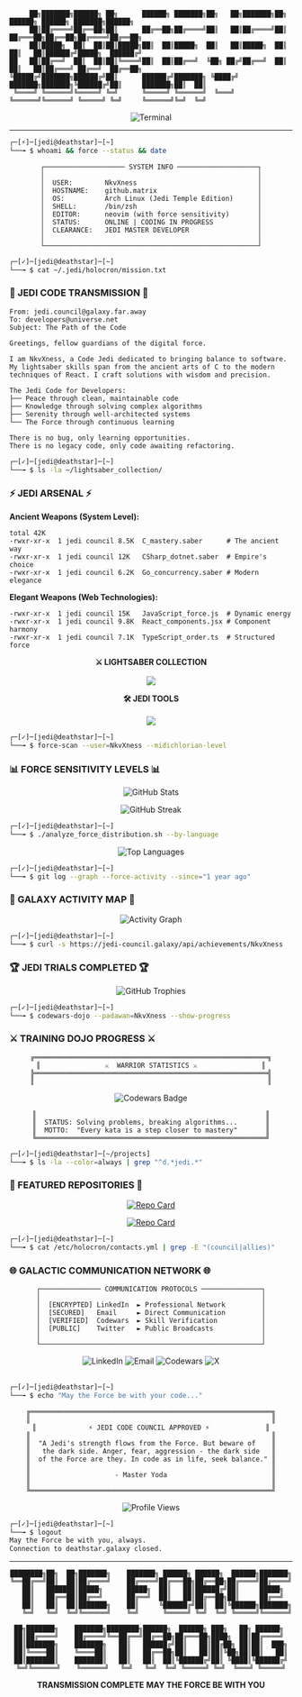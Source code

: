 ```
     ██╗███████╗██████╗ ██╗      ██████╗ ███████╗██╗   ██╗███████╗██╗      ██████╗ ██████╗ ███████╗██████╗ 
     ██║██╔════╝██╔══██╗██║      ██╔══██╗██╔════╝██║   ██║██╔════╝██║     ██╔═══██╗██╔══██╗██╔════╝██╔══██╗
     ██║█████╗  ██║  ██║██║█████╗██║  ██║█████╗  ██║   ██║█████╗  ██║     ██║   ██║██████╔╝█████╗  ██████╔╝
██   ██║██╔══╝  ██║  ██║██║╚════╝██║  ██║██╔══╝  ╚██╗ ██╔╝██╔══╝  ██║     ██║   ██║██╔═══╝ ██╔══╝  ██╔══██╗
╚█████╔╝███████╗██████╔╝██║      ██████╔╝███████╗ ╚████╔╝ ███████╗███████╗╚██████╔╝██║     ███████╗██║  ██║
 ╚════╝ ╚══════╝╚═════╝ ╚═╝      ╚═════╝ ╚══════╝  ╚═══╝  ╚══════╝╚══════╝ ╚═════╝ ╚═╝     ╚══════╝╚═╝  ╚═╝
```

<div align="center">
  <img src="https://readme-typing-svg.herokuapp.com?font=Fira+Code&size=18&duration=2000&pause=1000&color=2DD4BF&background=000000&center=true&vCenter=true&width=500&height=60&lines=root@deathstar:~$+ssh+padawan@github.com;Access+granted.+Welcome+Jedi.;May+the+code+be+with+you!" alt="Terminal" />
</div>

---

```bash
┌─[⚡]─[jedi@deathstar]─[~]
└──╼ $ whoami && force --status && date
```

<div align="center">

```
┌──────────────────── SYSTEM INFO ────────────────────┐
│                                                     │
│  USER:        NkvXness                              │
│  HOSTNAME:    github.matrix                         │
│  OS:          Arch Linux (Jedi Temple Edition)      │
│  SHELL:       /bin/zsh                              │
│  EDITOR:      neovim (with force sensitivity)       │
│  STATUS:      ONLINE | CODING IN PROGRESS           │
│  CLEARANCE:   JEDI MASTER DEVELOPER                 │
│                                                     │
└─────────────────────────────────────────────────────┘
```

</div>

```bash
┌─[✓]─[jedi@deathstar]─[~]
└──╼ $ cat ~/.jedi/holocron/mission.txt
```

### 🌌 JEDI CODE TRANSMISSION 🌌

```
From: jedi.council@galaxy.far.away
To: developers@universe.net
Subject: The Path of the Code

Greetings, fellow guardians of the digital force.

I am NkvXness, a Code Jedi dedicated to bringing balance to software.
My lightsaber skills span from the ancient arts of C to the modern
techniques of React. I craft solutions with wisdom and precision.

The Jedi Code for Developers:
├── Peace through clean, maintainable code
├── Knowledge through solving complex algorithms
├── Serenity through well-architected systems
└── The Force through continuous learning

There is no bug, only learning opportunities.
There is no legacy code, only code awaiting refactoring.
```

```bash
┌─[✓]─[jedi@deathstar]─[~]
└──╼ $ ls -la ~/lightsaber_collection/
```

### ⚡ JEDI ARSENAL ⚡

**Ancient Weapons (System Level):**
```
total 42K
-rwxr-xr-x  1 jedi council 8.5K  C_mastery.saber      # The ancient way
-rwxr-xr-x  1 jedi council 12K   CSharp_dotnet.saber  # Empire's choice
-rwxr-xr-x  1 jedi council 6.2K  Go_concurrency.saber # Modern elegance
```

**Elegant Weapons (Web Technologies):**
```
-rwxr-xr-x  1 jedi council 15K   JavaScript_force.js  # Dynamic energy
-rwxr-xr-x  1 jedi council 9.8K  React_components.jsx # Component harmony
-rwxr-xr-x  1 jedi council 7.1K  TypeScript_order.ts  # Structured force
```

<div align="center">

**⚔️ LIGHTSABER COLLECTION**
<br><br>
<img src="https://skillicons.dev/icons?i=c,cs,go,js,react,ts" />

**🛠️ JEDI TOOLS**
<br><br>
<img src="https://skillicons.dev/icons?i=linux,neovim,docker,git,nodejs,vscode" />

</div>

```bash
┌─[✓]─[jedi@deathstar]─[~]
└──╼ $ force-scan --user=NkvXness --midichlorian-level
```

### 📊 FORCE SENSITIVITY LEVELS 📊

<div align="center">

![GitHub Stats](https://github-readme-stats.vercel.app/api?username=NkvXness&show_icons=true&theme=tokyonight&hide_border=true&bg_color=0D1117&title_color=2DD4BF&icon_color=2DD4BF&text_color=ffffff&include_all_commits=true&count_private=true&custom_title=⚡%20SYSTEM%20METRICS)

![GitHub Streak](https://streak-stats.demolab.com/?user=NkvXness&theme=tokyonight&background=0D1117&stroke=2DD4BF&ring=2DD4BF&fire=2DD4BF&currStreakNum=FFFFFF&currStreakLabel=2DD4BF&sideNums=FFFFFF&sideLabels=2DD4BF&dates=888888&hide_border=true)

</div>

```bash
┌─[✓]─[jedi@deathstar]─[~]  
└──╼ $ ./analyze_force_distribution.sh --by-language
```

<div align="center">

![Top Languages](https://github-readme-stats.vercel.app/api/top-langs/?username=NkvXness&layout=compact&theme=tokyonight&hide_border=true&bg_color=0D1117&title_color=2DD4BF&text_color=ffffff&langs_count=8&custom_title=⚡%20CODE%20DISTRIBUTION&hide=html,css)

</div>

```bash
┌─[✓]─[jedi@deathstar]─[~]
└──╼ $ git log --graph --force-activity --since="1 year ago"
```

### 🌌 GALAXY ACTIVITY MAP 🌌

<div align="center">

![Activity Graph](https://github-readme-activity-graph.vercel.app/graph?username=NkvXness&theme=tokyo-night&bg_color=0D1117&hide_border=true&line=2DD4BF&point=2DD4BF&area=true&color=2DD4BF&title_color=2DD4BF&custom_title=%E2%9A%A1%20JEDI%20ACTIVITY%20PATTERN)

</div>

```bash
┌─[✓]─[jedi@deathstar]─[~]
└──╼ $ curl -s https://jedi-council.galaxy/api/achievements/NkvXness
```

### 🏆 JEDI TRIALS COMPLETED 🏆

<div align="center">

![GitHub Trophies](https://github-profile-trophy.vercel.app/?username=NkvXness&theme=gruvbox&no-bg=true&no-frame=true&row=2&column=4&margin-w=10&margin-h=10&title_color=9CA3AF&text_color=6B7280&icon_color=4B5563)

</div>

```bash
┌─[✓]─[jedi@deathstar]─[~]
└──╼ $ codewars-dojo --padawan=NkvXness --show-progress
```

### ⚔️ TRAINING DOJO PROGRESS ⚔️

<div align="center">

```
╔══════════════════════════════════════════════════════════╗
║                ⚔️  WARRIOR STATISTICS ⚔️                ║
╠══════════════════════════════════════════════════════════╣
║                                                          ║
```

<img src="https://www.codewars.com/users/NkvXness/badges/large" alt="Codewars Badge"/>

```
║                                                         ║
║  STATUS: Solving problems, breaking algorithms...       ║
║  MOTTO:  "Every kata is a step closer to mastery"       ║
╚═════════════════════════════════════════════════════════╝
```

</div>

```bash
┌─[✓]─[jedi@deathstar]─[~/projects]
└──╼ $ ls -la --color=always | grep "^d.*jedi.*"
```

### 🚀 FEATURED REPOSITORIES 🚀

<div align="center">

[![Repo Card](https://github-readme-stats.vercel.app/api/pin/?username=NkvXness&repo=НАЗВАНИЕ_РЕПОЗИТОРИЯ&theme=tokyonight&hide_border=true&bg_color=0D1117&title_color=00D9FF&text_color=ffffff&icon_color=00D9FF)](https://github.com/NkvXness/НАЗВАНИЕ_РЕПОЗИТОРИЯ)

[![Repo Card](https://github-readme-stats.vercel.app/api/pin/?username=NkvXness&repo=НАЗВАНИЕ_РЕПОЗИТОРИЯ2&theme=tokyonight&hide_border=true&bg_color=0D1117&title_color=00D9FF&text_color=ffffff&icon_color=00D9FF)](https://github.com/NkvXness/НАЗВАНИЕ_РЕПОЗИТОРИЯ2)

</div>

```bash
┌─[✓]─[jedi@deathstar]─[~]
└──╼ $ cat /etc/holocron/contacts.yml | grep -E "(council|allies)"
```

### 🌐 GALACTIC COMMUNICATION NETWORK 🌐

<div align="center">

```
┌─────────────── COMMUNICATION PROTOCOLS ───────────────┐
│                                                       │
│  [ENCRYPTED] LinkedIn  ► Professional Network         │
  │  [SECURED]   Email     ► Direct Communication         │  
│  [VERIFIED]  Codewars  ► Skill Verification           │
│  [PUBLIC]    Twitter   ► Public Broadcasts            │
│                                                       │
└───────────────────────────────────────────────────────┘
```

<a href="https://linkedin.com/in/ваш-профиль" style="text-decoration: none;">
  <img src="https://img.shields.io/badge/-LinkedIn-0077B5?style=flat-square&logo=linkedin&logoColor=white" style="text-decoration: none;" alt="LinkedIn"/>
</a>
<a href="mailto:ваш@email.com" style="text-decoration: none;">
  <img src="https://img.shields.io/badge/-Email-D14836?style=flat-square&logo=gmail&logoColor=white" style="text-decoration: none;" alt="Email"/>
</a>
<a href="https://codewars.com/users/NkvXness" style="text-decoration: none;">
  <img src="https://img.shields.io/badge/-Codewars-B1361E?style=flat-square&logo=codewars&logoColor=white" style="text-decoration: none;" alt="Codewars"/>
</a>
<a href="https://twitter.com/ваш-twitter" style="text-decoration: none;">
  <img src="https://img.shields.io/badge/-X-000000?style=flat-square&logo=x&logoColor=white" style="text-decoration: none;" alt="X"/>
</a>


</div><br>

```bash
┌─[✓]─[jedi@deathstar]─[~]
└──╼ $ echo "May the Force be with your code..."
```

<div align="center">

```
╔════════════════════════════════════════════════════════════╗
║                                                            ║
║             ⚡ JEDI CODE COUNCIL APPROVED ⚡              ║
║                                                            ║
║  "A Jedi's strength flows from the Force. But beware of    ║
║   the dark side. Anger, fear, aggression - the dark side   ║
║  of the Force are they. In code as in life, seek balance." ║
║                                                            ║
║                     - Master Yoda                          ║
║                                                            ║
╚════════════════════════════════════════════════════════════╝
```

<img src="https://komarev.com/ghpvc/?username=NkvXness&label=MATRIX%20INTRUSIONS&color=blue&style=flat-square&abbreviated=true" alt="Profile Views"/>

</div>

```bash
┌─[✓]─[jedi@deathstar]─[~]
└──╼ $ logout
May the Force be with you, always.
Connection to deathstar.galaxy closed.
```

---

<div align="center">

```
████████╗██╗  ██╗███████╗    ███████╗ ██████╗ ██████╗  ██████╗███████╗
╚══██╔══╝██║  ██║██╔════╝    ██╔════╝██╔═══██╗██╔══██╗██╔════╝██╔════╝
   ██║   ███████║█████╗      █████╗  ██║   ██║██████╔╝██║     █████╗  
   ██║   ██╔══██║██╔══╝      ██╔══╝  ██║   ██║██╔══██╗██║     ██╔══╝  
   ██║   ██║  ██║███████╗    ██║     ╚██████╔╝██║  ██║╚██████╗███████╗
   ╚═╝   ╚═╝  ╚═╝╚══════╝    ╚═╝      ╚═════╝ ╚═╝  ╚═╝ ╚═════╝╚══════╝

██╗███████╗    ███████╗████████╗██████╗  ██████╗ ███╗   ██╗ ██████╗ 
██║██╔════╝    ██╔════╝╚══██╔══╝██╔══██╗██╔═══██╗████╗  ██║██╔════╝ 
██║███████╗    ███████╗   ██║   ██████╔╝██║   ██║██╔██╗ ██║██║  ███╗
██║╚════██║    ╚════██║   ██║   ██╔══██╗██║   ██║██║╚██╗██║██║   ██║
██║███████║    ███████║   ██║   ██║  ██║╚██████╔╝██║ ╚████║╚██████╔╝
╚═╝╚══════╝    ╚══════╝   ╚═╝   ╚═╝  ╚═╝ ╚═════╝ ╚═╝  ╚═══╝ ╚═════╝
```

**TRANSMISSION COMPLETE**
**MAY THE FORCE BE WITH YOU**

</div>
